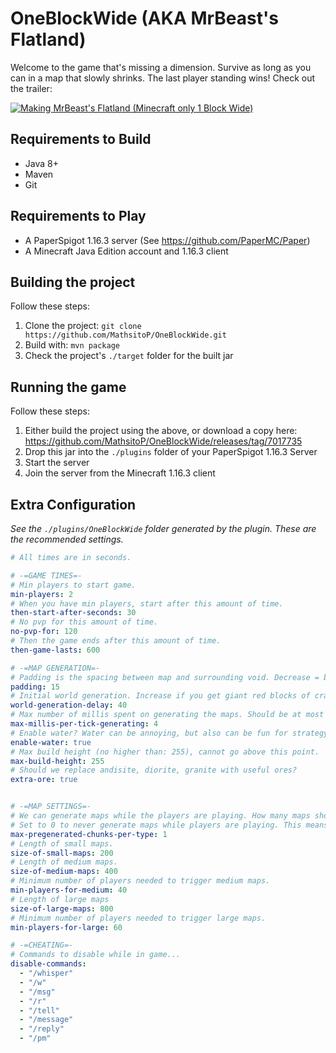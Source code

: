 # OneBlockWide (AKA MrBeast's Flatland)
Welcome to the game that's missing a dimension. Survive as long as you can in a map that slowly shrinks.
The last player standing wins! Check out the trailer:

[![Making MrBeast's Flatland (Minecraft only 1 Block Wide)](http://img.youtube.com/vi/GDTxomDMX-c/0.jpg)](http://www.youtube.com/watch?v=GDTxomDMX-c "Making MrBeast's Flatland (Minecraft only 1 Block Wide)")

## Requirements to Build
- Java 8+
- Maven
- Git

## Requirements to Play
- A PaperSpigot 1.16.3 server (See https://github.com/PaperMC/Paper)
- A Minecraft Java Edition account and 1.16.3 client

## Building the project
Follow these steps:
1. Clone the project: `git clone https://github.com/MathsitoP/OneBlockWide.git`
2. Build with: `mvn package`
3. Check the project's `./target` folder for the built jar

## Running the game
Follow these steps:
1. Either build the project using the above, or download a copy here: https://github.com/MathsitoP/OneBlockWide/releases/tag/7017735
2. Drop this jar into the `./plugins` folder of your PaperSpigot 1.16.3 Server
3. Start the server
4. Join the server from the Minecraft 1.16.3 client

## Extra Configuration
*See the `./plugins/OneBlockWide` folder generated by the plugin. These are the recommended settings.*
```yml
# All times are in seconds.

# -=GAME TIMES=-
# Min players to start game.
min-players: 2
# When you have min players, start after this amount of time.
then-start-after-seconds: 30
# No pvp for this amount of time.
no-pvp-for: 120
# Then the game ends after this amount of time.
then-game-lasts: 600

# -=MAP GENERATION=-
# Padding is the spacing between map and surrounding void. Decrease = better performance, less void.
padding: 15
# Initial world generation. Increase if you get giant red blocks of crash debug, decrease for faster world generation.
world-generation-delay: 40
# Max number of millis spent on generating the maps. Should be at most 50. Decrease = better performance, slower generation.
max-millis-per-tick-generating: 4
# Enable water? Water can be annoying, but also can be fun for strategy.
enable-water: true
# Max build height (no higher than: 255), cannot go above this point.
max-build-height: 255
# Should we replace andisite, diorite, granite with useful ores?
extra-ore: true


# -=MAP SETTINGS=-
# We can generate maps while the players are playing. How many maps should we pre-generate?
# Set to 0 to never generate maps while players are playing. This means larger wait times in lobby, but better gameplay.
max-pregenerated-chunks-per-type: 1
# Length of small maps.
size-of-small-maps: 200
# Length of medium maps.
size-of-medium-maps: 400
# Minimum number of players needed to trigger medium maps.
min-players-for-medium: 40
# Length of large maps
size-of-large-maps: 800
# Minimum number of players needed to trigger large maps.
min-players-for-large: 60

# -=CHEATING=-
# Commands to disable while in game...
disable-commands:
  - "/whisper"
  - "/w"
  - "/msg"
  - "/r"
  - "/tell"
  - "/message"
  - "/reply"
  - "/pm"
```

